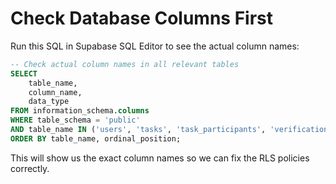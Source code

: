 # Check Database Columns First

Run this SQL in Supabase SQL Editor to see the actual column names:

```sql
-- Check actual column names in all relevant tables
SELECT 
    table_name,
    column_name,
    data_type
FROM information_schema.columns 
WHERE table_schema = 'public' 
AND table_name IN ('users', 'tasks', 'task_participants', 'verification_tokens')
ORDER BY table_name, ordinal_position;
```

This will show us the exact column names so we can fix the RLS policies correctly.